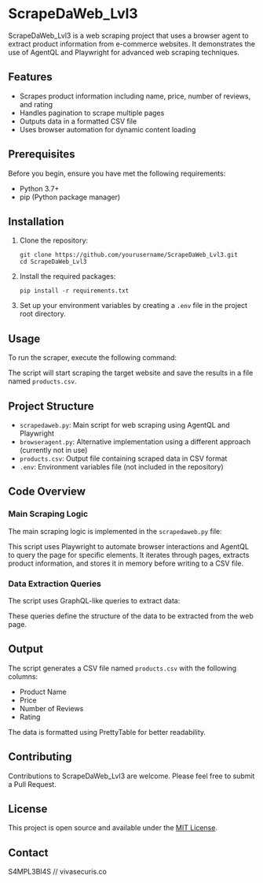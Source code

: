 # ScrapeDaWeb_Lvl3

ScrapeDaWeb_Lvl3 is a web scraping project that uses a browser agent to extract product information from e-commerce websites. It demonstrates the use of AgentQL and Playwright for advanced web scraping techniques.

## Features

- Scrapes product information including name, price, number of reviews, and rating
- Handles pagination to scrape multiple pages
- Outputs data in a formatted CSV file
- Uses browser automation for dynamic content loading

## Prerequisites

Before you begin, ensure you have met the following requirements:

- Python 3.7+
- pip (Python package manager)

## Installation

1. Clone the repository:
   ```
   git clone https://github.com/yourusername/ScrapeDaWeb_Lvl3.git
   cd ScrapeDaWeb_Lvl3
   ```

2. Install the required packages:
   ```
   pip install -r requirements.txt
   ```

3. Set up your environment variables by creating a `.env` file in the project root directory.

## Usage

To run the scraper, execute the following command:

The script will start scraping the target website and save the results in a file named `products.csv`.

## Project Structure

- `scrapedaweb.py`: Main script for web scraping using AgentQL and Playwright
- `browseragent.py`: Alternative implementation using a different approach (currently not in use)
- `products.csv`: Output file containing scraped data in CSV format
- `.env`: Environment variables file (not included in the repository)

## Code Overview

### Main Scraping Logic

The main scraping logic is implemented in the `scrapedaweb.py` file:


This script uses Playwright to automate browser interactions and AgentQL to query the page for specific elements. It iterates through pages, extracts product information, and stores it in memory before writing to a CSV file.

### Data Extraction Queries

The script uses GraphQL-like queries to extract data:

These queries define the structure of the data to be extracted from the web page.

## Output

The script generates a CSV file named `products.csv` with the following columns:
- Product Name
- Price
- Number of Reviews
- Rating

The data is formatted using PrettyTable for better readability.

## Contributing

Contributions to ScrapeDaWeb_Lvl3 are welcome. Please feel free to submit a Pull Request.

## License

This project is open source and available under the [MIT License](LICENSE).

## Contact

S4MPL3BI4S // vivasecuris.co
